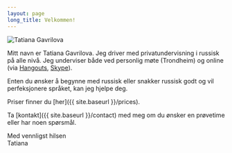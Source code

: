 ```yaml
---
layout: page
long_title: Velkommen!
---
```


<img class="img-rounded" src="{{ site.baseurl }}/images/photo.jpg"
    alt="Tatiana Gavrilova"/>

Mitt navn er Tatiana Gavrilova. Jeg driver med privatundervisning i russisk på alle nivå. Jeg underviser både ved personlig møte (Trondheim) og online (via [Hangouts](https://www.google.com/+/learnmore/hangouts/), [Skype](http://www.skype.com/)).

Enten du ønsker å begynne med russisk eller snakker russisk godt og vil perfeksjonere språket, kan jeg hjelpe deg.

Priser finner du [her]({{ site.baseurl }}/prices).

Ta [kontakt]({{ site.baseurl }}/contact) med meg om du ønsker en prøvetime eller har noen spørsmål.

Med vennligst hilsen<br/>
Tatiana
